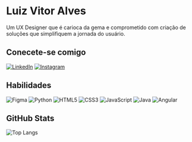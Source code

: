 # Luiz Vitor Alves
Um UX Designer que é carioca da gema e comprometido com criação de soluções que simplifiquem a jornada do usuário.

## Conecete-se comigo
[![LinkedIn](https://img.shields.io/badge/LinkedIn-000?style=for-the-badge&logo=linkedin&logoColor=0E76A8)](https://https://www.linkedin.com/in/luizvitoralves//)
[![Instagram](https://img.shields.io/badge/Instagram-000?style=for-the-badge&logo=instagram)](https://www.instagram.com/vitoralv7/)

## Habilidades 
![Figma](https://img.shields.io/badge/Figma-000?style=for-the-badge&logo=figma)
![Python](https://img.shields.io/badge/Python-000?style=for-the-badge&logo=python)
![HTML5](https://img.shields.io/badge/HTML5-000?style=for-the-badge&logo=html5)
![CSS3](https://img.shields.io/badge/CSS3-000?style=for-the-badge&logo=css3)
![JavaScript](https://img.shields.io/badge/JavaScript-000?style=for-the-badge&logo=javascript)
![Java](https://img.shields.io/badge/Java-000?style=for-the-badge&logo=java)
![Angular](https://img.shields.io/badge/Angular-000?style=for-the-badge&logo=angular&logoColor=C3002F)

## GitHub Stats
![Top Langs](https://github-readme-stats-git-masterrstaa-rickstaa.vercel.app/api/top-langs/?username=LuizVitorAlves&layout=compact&bg_color=000&border_color=30A3DC&title_color=E94D5F&text_color=FFF)
